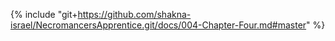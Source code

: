 {% include "git+https://github.com/shakna-israel/NecromancersApprentice.git/docs/004-Chapter-Four.md#master" %}
